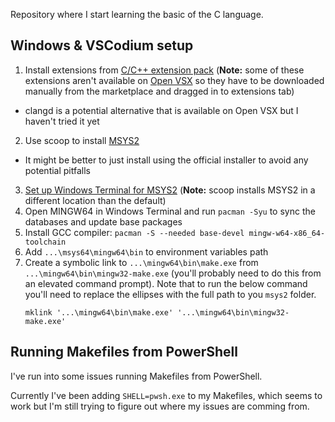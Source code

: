 Repository where I start learning the basic of the C language.

## Windows & VSCodium setup
1. Install extensions from [C/C++ extension pack](https://marketplace.visualstudio.com/items?itemName=ms-vscode.cpptools-extension-pack) (**Note:** some of these extensions aren't available on [Open VSX](https://open-vsx.org/) so they have to be downloaded manually from the marketplace and dragged in to extensions tab)
  * clangd is a potential alternative that is available on Open VSX but I haven't tried it yet
2. Use scoop to install [MSYS2](https://www.msys2.org)
  * It might be better to just install using the official installer to avoid any potential pitfalls
3. [Set up Windows Terminal for MSYS2](https://www.msys2.org/docs/terminals/) (**Note:** scoop installs MSYS2 in a different location than the default)
4. Open MINGW64 in Windows Terminal and run `pacman -Syu` to sync the databases and update base packages
5. Install GCC compiler: `pacman -S --needed base-devel mingw-w64-x86_64-toolchain`
6. Add `...\msys64\mingw64\bin` to environment variables path
7. Create a symbolic link to `...\mingw64\bin\make.exe` from `...\mingw64\bin\mingw32-make.exe` (you'll probably need to do this from an elevated command prompt). Note that to run the below command you'll need to replace the ellipses with the full path to you `msys2` folder.
    ```
    mklink '...\mingw64\bin\make.exe' '...\mingw64\bin\mingw32-make.exe'
    ```

## Running Makefiles from PowerShell
I've run into some issues running Makefiles from PowerShell.

Currently I've been adding `SHELL=pwsh.exe` to my Makefiles, which seems to work but I'm still trying to figure out where my issues are comming from. 
